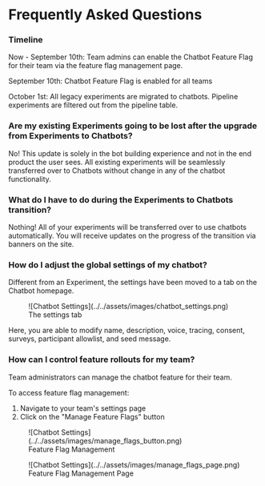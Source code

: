 # Frequently Asked Questions

### Timeline

Now - September 10th: Team admins can enable the Chatbot Feature Flag for their team via the feature flag management page.

September 10th: Chatbot Feature Flag is enabled for all teams

October 1st: All legacy experiments are migrated to chatbots. Pipeline experiments are filtered out from the pipeline table.



### Are my existing Experiments going to be lost after the upgrade from Experiments to Chatbots?
No! This update is solely in the bot building experience and not in the end product the user sees. All existing experiments will be seamlessly transferred over to Chatbots without change in any of the chatbot functionality.

### What do I have to do during the Experiments to Chatbots transition?
Nothing! All of your experiments will be transferred over to use chatbots automatically. You will receive updates on the progress of the transition via banners on the site.

### How do I adjust the global settings of my chatbot?
Different from an Experiment, the settings have been moved to a tab on the Chatbot homepage.
<figure markdown="span">
  ![Chatbot Settings](../../assets/images/chatbot_settings.png)
  <figcaption>The settings tab</figcaption>
</figure>
Here, you are able to modify name, description, voice, tracing, consent, surveys, participant allowlist, and seed message.

### How can I control feature rollouts for my team?
Team administrators can manage the chatbot feature for their team.

To access feature flag management:

1. Navigate to your team's settings page
2. Click on the "Manage Feature Flags" button

<figure markdown="span">
  ![Chatbot Settings](../../assets/images/manage_flags_button.png)
  <figcaption>Feature Flag Management</figcaption>
</figure>

<figure markdown="span">
  ![Chatbot Settings](../../assets/images/manage_flags_page.png)
  <figcaption>Feature Flag Management Page</figcaption>
</figure>
